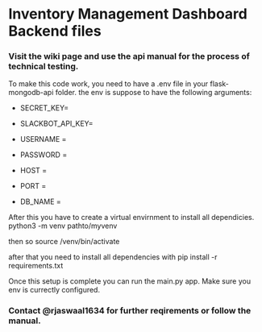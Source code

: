 # Inventory Management Dashboard Backend files
### Visit the wiki page and use the api manual for the process of technical testing.

To make this code work, you need to have a .env file in your flask-mongodb-api folder. the env is suppose to have the following arguments:

- SECRET_KEY=
- SLACKBOT_API_KEY=

- USERNAME = 
- PASSWORD = 
- HOST = 
- PORT = 
- DB_NAME = 

After this you have to create a virtual envirnment to install all dependicies.
python3 -m venv pathto/myvenv

then so source /venv/bin/activate

after that you need to install all dependencies with 
pip install -r requirements.txt

Once this setup is complete you can run the main.py app.
Make sure you env is currectly configured. 

### Contact @rjaswaal1634 for further reqirements or follow the manual.
